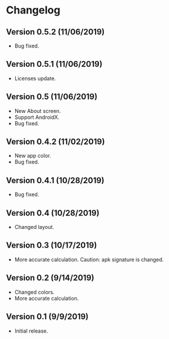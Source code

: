 # Changelog
## Version 0.5.2 (11/06/2019)
- Bug fixed.
## Version 0.5.1 (11/06/2019)
- Licenses update.
## Version 0.5 (11/06/2019)
- New About screen.
- Support AndroidX.
- Bug fixed.
## Version 0.4.2 (11/02/2019)
- New app color.
- Bug fixed.
## Version 0.4.1 (10/28/2019)
- Bug fixed.
## Version 0.4 (10/28/2019)
- Changed layout.
## Version 0.3 (10/17/2019)
- More accurate calculation. Caution: apk signature is changed.
## Version 0.2 (9/14/2019)
- Changed colors. 
- More accurate calculation.
## Version 0.1 (9/9/2019)
- Initial release.
